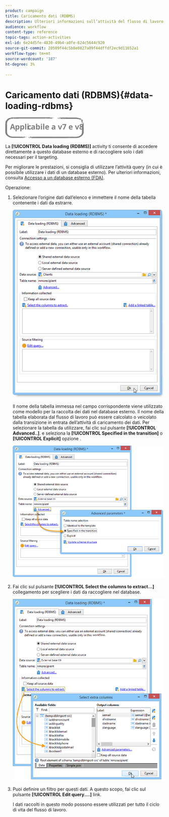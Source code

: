 ```yaml
---
product: campaign
title: Caricamento dati (RDBMS)
description: Ulteriori informazioni sull’attività del flusso di lavoro di caricamento dati (RDBMS)
audience: workflow
content-type: reference
topic-tags: action-activities
exl-id: 6e24d5fe-4830-49b4-a0fe-624c5644c920
source-git-commit: 20509f44c5b8e0827a09f44dffdf2ec9d11652a1
workflow-type: tm+mt
source-wordcount: '187'
ht-degree: 3%

---
```


# Caricamento dati (RDBMS){#data-loading-rdbms}

![](../../assets/common.svg)

La **[!UICONTROL Data loading (RDBMS)]** activity ti consente di accedere direttamente a questo database esterno e di raccogliere solo i dati necessari per il targeting.

Per migliorare le prestazioni, si consiglia di utilizzare l’attività query (in cui è possibile utilizzare i dati di un database esterno). Per ulteriori informazioni, consulta [Accesso a un database esterno (FDA)](accessing-an-external-database--fda-.md).

Operazione:

1. Selezionare l’origine dati dall’elenco e immettere il nome della tabella contenente i dati da estrarre.

   ![](assets/s_advuser_wf_sgbd_sample_1.png)

   Il nome della tabella immessa nel campo corrispondente viene utilizzato come modello per la raccolta dei dati nel database esterno. Il nome della tabella elaborata dal flusso di lavoro può essere calcolato o veicolato dalla transizione in entrata dell’attività di caricamento dei dati. Per selezionare la tabella da utilizzare, fai clic sul pulsante **[!UICONTROL Advanced..]**. e seleziona la **[!UICONTROL Specified in the transition]** o **[!UICONTROL Explicit]** opzione .

   ![](assets/s_advuser_wf_sgbd_sample_5.png)

1. Fai clic sul pulsante **[!UICONTROL Select the columns to extract...]** collegamento per scegliere i dati da raccogliere nel database.

   ![](assets/s_advuser_wf_sgbd_sample_2.png)

1. Puoi definire un filtro per questi dati. A questo scopo, fai clic sul pulsante **[!UICONTROL Edit query....]** link.

   I dati raccolti in questo modo possono essere utilizzati per tutto il ciclo di vita del flusso di lavoro.
